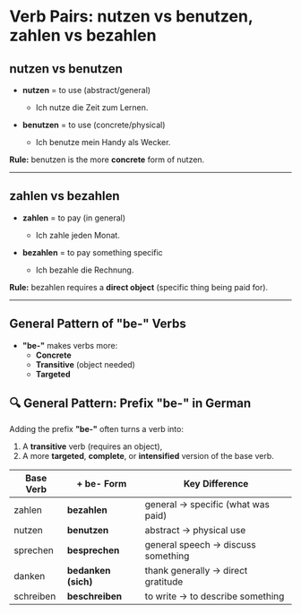 # Verb Pairs: nutzen vs benutzen, zahlen vs bezahlen

## nutzen vs benutzen

- **nutzen** = to use (abstract/general)
  - Ich nutze die Zeit zum Lernen.

- **benutzen** = to use (concrete/physical)
  - Ich benutze mein Handy als Wecker.

**Rule:** benutzen is the more **concrete** form of nutzen.

---

## zahlen vs bezahlen

- **zahlen** = to pay (in general)
  - Ich zahle jeden Monat.

- **bezahlen** = to pay something specific
  - Ich bezahle die Rechnung.

**Rule:** bezahlen requires a **direct object** (specific thing being paid for).

---

## General Pattern of "be-" Verbs

- **"be-"** makes verbs more:
  - **Concrete**
  - **Transitive** (object needed)
  - **Targeted**

## 🔍 General Pattern: Prefix **"be-"** in German

Adding the prefix **"be-"** often turns a verb into:

1. A **transitive** verb (requires an object),
2. A more **targeted**, **complete**, or **intensified** version of the base verb.

| Base Verb | + be- Form          | Key Difference                     |
| --------- | ------------------- | ---------------------------------- |
| zahlen    | **bezahlen**        | general → specific (what was paid) |
| nutzen    | **benutzen**        | abstract → physical use            |
| sprechen  | **besprechen**      | general speech → discuss something |
| danken    | **bedanken (sich)** | thank generally → direct gratitude |
| schreiben | **beschreiben**     | to write → to describe something   |
